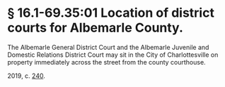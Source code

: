# § 16.1-69.35:01 Location of district courts for Albemarle County.

<p>The Albemarle General District Court and the Albemarle Juvenile and Domestic Relations District Court may sit in the City of Charlottesville on property immediately across the street from the county courthouse.</p><p>2019, c. <a href='http://lis.virginia.gov/cgi-bin/legp604.exe?191+ful+CHAP0240'>240</a>.</p>